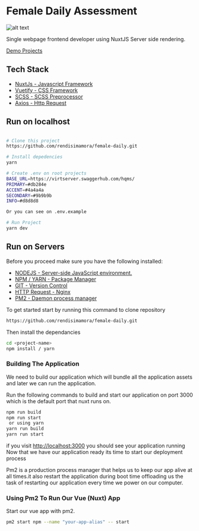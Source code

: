# Female Daily Assessment

![alt text](https://femaledaily.com/static/images/logo_FD.png "Logo Title Text 1")

Single webpage frontend developer using NuxtJS Server side rendering. 

[Demo Projects](https://female-daily-assessments.herokuapp.com/#)

## Tech Stack
* [NuxtJs - Javascript Framework](https://nuxtjs.org/)
* [Vuetify - CSS Framework](https://vuetifyjs.com/en/getting-started/quick-start)
* [SCSS - SCSS Preprocessor](https://sass-lang.com/documentation/syntax)
* [Axios - Http Request](https://axios.nuxtjs.org/)

## Run on localhost
```bash

# Clone this project 
https://github.com/rendisimamora/female-daily.git

# Install depedencies
yarn

# Create .env on root projects 
BASE_URL=https://virtserver.swaggerhub.com/hqms/
PRIMARY=#db284e
ACCENT=#4a4a4a
SECONDARY=#9b9b9b
INFO=#d8d8d8

Or you can see on .env.example

# Run Project
yarn dev

```

## Run on Servers
Before you proceed make sure you have the following installed:
* [NODEJS - Server-side JavaScript environment.](https://nodejs.org/en/download/)
* [NPM / YARN - Package Manager](https://legacy.yarnpkg.com/lang/en/docs/install/#mac-stable)
* [GIT - Version Control](https://git-scm.com/book/en/v2/Getting-Started-Installing-Git)
* [HTTP Request - Nginx](https://nuxtjs.org/faq/nginx-proxy/)
* [PM2 - Daemon process manager](https://pm2.keymetrics.io/)

To get started start by running this command to clone repository 
```bash
https://github.com/rendisimamora/female-daily.git
```
Then install the dependancies
```bash
cd <project-name>
npm install / yarn
```

### Building  The Application
We need to build  our application which will  bundle all the application assets and later we can run the application.

Run the following commands to build and start our application on port 3000 which is the default port that nuxt runs on.
```bash
npm run build
npm run start
 or using yarn
yarn run build
yarn run start
```
if you visit [http://localhost:3000](http://localhost:3000) you should see your application running
Now that we have our application ready its time to start our deployment process

Pm2 is a production process manager that helps us to keep our app alive at all times.it also restart the application during boot time  offloading us the task of  restarting our application every time we power on our computer.

### Using Pm2 To Run Our Vue (Nuxt) App
Start our vue app with pm2.

```bash
pm2 start npm --name "your-app-alias" -- start
```

